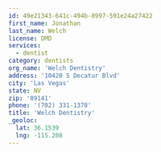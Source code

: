 ```yaml
---
id: 49e21343-641c-494b-8997-591e24a27422
first_name: Jonathan
last_name: Welch
license: DMD
services:
  - dentist
category: dentists
org_name: 'Welch Dentistry'
address: '10420 S Decatur Blvd'
city: 'Las Vegas'
state: NV
zip: '89141'
phone: '(702) 331-1378'
title: 'Welch Dentistry'
_geoloc:
  lat: 36.1539
  lng: -115.208
---
```

